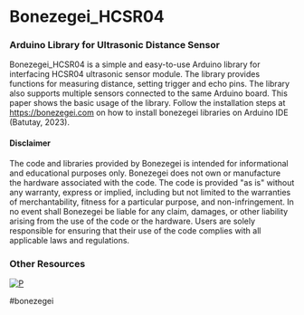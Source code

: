 # Bonezegei_HCSR04
### Arduino Library for Ultrasonic Distance Sensor

Bonezegei_HCSR04 is a simple and easy-to-use Arduino library for interfacing HCSR04 ultrasonic sensor module. The library provides functions for measuring distance, setting trigger and echo pins. The library also supports multiple sensors connected to the same Arduino board. This paper shows the basic usage of the library. Follow the installation steps at https://bonezegei.com on how to install bonezegei libraries on Arduino IDE (Batutay, 2023).

  <h4>Disclaimer</h4>
  <p>The code and libraries provided by Bonezegei is intended for informational and educational purposes only. Bonezegei does not own or manufacture the hardware associated with the code. The code is provided "as is" without any warranty, express or implied, including but not limited to the warranties of merchantability, fitness for a particular purpose, and non-infringement. In no event shall Bonezegei be liable for any claim, damages, or other liability arising from the use of the code or the hardware. Users are solely responsible for ensuring that their use of the code complies with all applicable laws and regulations.</p>

### Other Resources
[![P](https://img.shields.io/badge/ResearchGate-00CCBB?style=for-the-badge&logo=ResearchGate&logoColor=white)](https://www.researchgate.net/publication/375061033_Bonezegei_HCSR04_Arduino_Library_for_Ultrasonic_Distance_Sensor)

#bonezegei

